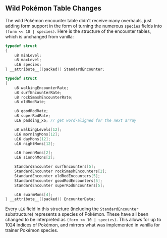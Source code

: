 ## Wild Pokémon Table Changes

The wild Pokémon encounter table didn't receive many overhauls, just adding form support in the form of turning the numerous ``species`` fields into ``(form << 10 | species)``.  Here is the structure of the encounter tables, which is unchanged from vanilla:

```c
typedef struct
{
    u8 minLevel;
    u8 maxLevel;
    u16 species;
} __attribute__((packed)) StandardEncounter;

typedef	struct
{
    u8 walkingEncounterRate;
    u8 surfEncounterRate;
    u8 rockSmashEncounterRate;
    u8 oldRodRate;

    u8 goodRodRate;
    u8 superRodRate;
    u16 padding_x6; // get word-aligned for the next array

    u8 walkingLevels[12];
    u16 morningMons[12];
    u16 dayMons[12];
    u16 nightMons[12];

    u16 hoennMons[2];
    u16 sinnohMons[2];

    StandardEncounter surfEncounters[5];
    StandardEncounter rockSmashEncounters[2];
    StandardEncounter oldRodEncounters[5];
    StandardEncounter goodRodEncounters[5];
    StandardEncounter superRodEncounters[5];

    u16 swarmMons[4];    
} __attribute__((packed)) EncounterData;
```

Every ``u16`` field in this structure (including the ``StandardEncounter`` substructure) represents a species of Pokémon.  These have all been changed to be interpreted as ``(form << 10 | species)``.  This allows for up to 1024 indices of Pokémon, and mirrors what was implemented in vanilla for trainer Pokémon species.